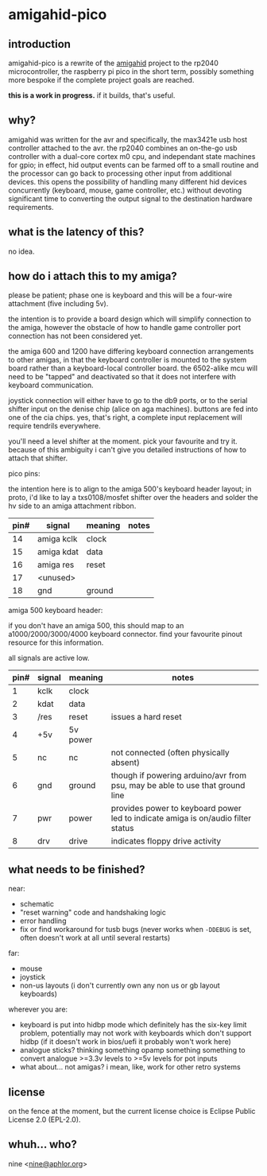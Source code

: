 # amigahid-pico

## introduction

amigahid-pico is a rewrite of the [amigahid](https://github.com/borb/amigahid) project to the rp2040 microcontroller, the raspberry pi pico in the short term, possibly something more bespoke if the complete project goals are reached.

**this is a work in progress.** if it builds, that's useful.

## why?

amigahid was written for the avr and specifically, the max3421e usb host controller attached to the avr. the rp2040 combines an on-the-go usb controller with a dual-core cortex m0 cpu, and independant state machines for gpio; in effect, hid output events can be farmed off to a small routine and the processor can go back to processing other input from additional devices. this opens the possibility of handling many different hid devices concurrently (keyboard, mouse, game controller, etc.) without devoting significant time to converting the output signal to the destination hardware requirements.

## what is the latency of this?

no idea.

## how do i attach this to my amiga?

please be patient; phase one is keyboard and this will be a four-wire attachment (five including 5v).

the intention is to provide a board design which will simplify connection to the amiga, however the obstacle of how to handle game controller port connection has not been considered yet.

the amiga 600 and 1200 have differing keyboard connection arrangements to other amigas, in that the keyboard controller is mounted to the system board rather than a keyboard-local controller board. the 6502-alike mcu will need to be "tapped" and deactivated so that it does not interfere with keyboard communication.

joystick connection will either have to go to the db9 ports, or to the serial shifter input on the denise chip (alice on aga machines). buttons are fed into one of the cia chips. yes, that's right, a complete input replacement will require tendrils everywhere.

you'll need a level shifter at the moment. pick your favourite and try it. because of this ambiguity i can't give you detailed instructions of how to attach that shifter.

pico pins:

the intention here is to align to the amiga 500's keyboard header layout; in proto, i'd like to lay a txs0108/mosfet shifter over the headers and solder the hv side to an amiga attachment ribbon.

| pin# | signal     | meaning | notes |
|------|------------|---------|-------|
| 14   | amiga kclk | clock   |       |
| 15   | amiga kdat | data    |       |
| 16   | amiga res  | reset   |       |
| 17   | \<unused\> |         |       |
| 18   | gnd        | ground  |       |

amiga 500 keyboard header:

if you don't have an amiga 500, this should map to an a1000/2000/3000/4000 keyboard connector. find your favourite pinout resource for this information.

all signals are active low.

| pin# | signal | meaning  | notes |
|------|--------|----------|-------|
| 1    | kclk   | clock    |       |
| 2    | kdat   | data     |       |
| 3    | /res   | reset    | issues a hard reset |
| 4    | +5v    | 5v power |       |
| 5    | nc     | nc       | not connected (often physically absent) |
| 6    | gnd    | ground   | though if powering arduino/avr from psu, may be able to use that ground line |
| 7    | pwr    | power    | provides power to keyboard power led to indicate amiga is on/audio filter status |
| 8    | drv    | drive    | indicates floppy drive activity |

## what needs to be finished?

near:
* schematic
* "reset warning" code and handshaking logic
* error handling
* fix or find workaround for tusb bugs (never works when `-DDEBUG` is set, often doesn't work at all until several restarts)

far:
* mouse
* joystick
* non-us layouts (i don't currently own any non us or gb layout keyboards)

wherever you are:
* keyboard is put into hidbp mode which definitely has the six-key limit problem, potentially may not work with keyboards which don't support hidbp (if it doesn't work in bios/uefi it probably won't work here)
* analogue sticks? thinking something opamp something something to convert analogue >=3.3v levels to >=5v levels for pot inputs
* what about... not amigas? i mean, like, work for other retro systems
## license

on the fence at the moment, but the current license choice is Eclipse Public License 2.0 (EPL-2.0).

## whuh... who?

nine <[nine@aphlor.org](mailto:nine@aphlor.org)>

